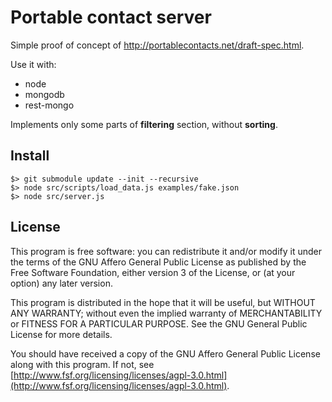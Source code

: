 # Portable contact server

Simple proof of concept of http://portablecontacts.net/draft-spec.html.

Use it with:

* node
* mongodb
* rest-mongo

Implements only some parts of **filtering** section, without **sorting**. 

## Install

    $> git submodule update --init --recursive
    $> node src/scripts/load_data.js examples/fake.json
    $> node src/server.js


## License

This program is free software: you can redistribute it and/or modify
it under the terms of the GNU Affero General Public License as published by
the Free Software Foundation, either version 3 of the License, or
(at your option) any later version.

This program is distributed in the hope that it will be useful,
but WITHOUT ANY WARRANTY; without even the implied warranty of
MERCHANTABILITY or FITNESS FOR A PARTICULAR PURPOSE.  See the
GNU General Public License for more details.

You should have received a copy of the GNU Affero General Public License
along with this program.  If not, see [http://www.fsf.org/licensing/licenses/agpl-3.0.html](http://www.fsf.org/licensing/licenses/agpl-3.0.html).
